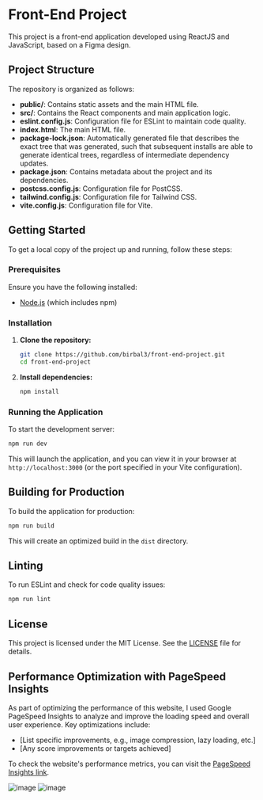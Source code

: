 # Front-End Project

This project is a front-end application developed using ReactJS and JavaScript, based on a Figma design.

## Project Structure

The repository is organized as follows:

- **public/**: Contains static assets and the main HTML file.
- **src/**: Contains the React components and main application logic.
- **eslint.config.js**: Configuration file for ESLint to maintain code quality.
- **index.html**: The main HTML file.
- **package-lock.json**: Automatically generated file that describes the exact tree that was generated, such that subsequent installs are able to generate identical trees, regardless of intermediate dependency updates.
- **package.json**: Contains metadata about the project and its dependencies.
- **postcss.config.js**: Configuration file for PostCSS.
- **tailwind.config.js**: Configuration file for Tailwind CSS.
- **vite.config.js**: Configuration file for Vite.

## Getting Started

To get a local copy of the project up and running, follow these steps:

### Prerequisites

Ensure you have the following installed:

- [Node.js](https://nodejs.org/) (which includes npm)

### Installation

1. **Clone the repository:**

   ```bash
   git clone https://github.com/birbal3/front-end-project.git
   cd front-end-project
   ```

2. **Install dependencies:**

   ```bash
   npm install
   ```

### Running the Application

To start the development server:

```bash
npm run dev
```

This will launch the application, and you can view it in your browser at `http://localhost:3000` (or the port specified in your Vite configuration).

## Building for Production

To build the application for production:

```bash
npm run build
```

This will create an optimized build in the `dist` directory.

## Linting

To run ESLint and check for code quality issues:

```bash
npm run lint
```

## License

This project is licensed under the MIT License. See the [LICENSE](LICENSE) file for details.

## Performance Optimization with PageSpeed Insights

As part of optimizing the performance of this website, I used Google PageSpeed Insights to analyze and improve the loading speed and overall user experience. Key optimizations include:

- [List specific improvements, e.g., image compression, lazy loading, etc.]
- [Any score improvements or targets achieved]

To check the website's performance metrics, you can visit the [PageSpeed Insights link](https://pagespeed.web.dev/analysis/https-front-end-project-eight-ivory-vercel-app/cysplilm83?form_factor=desktop).


![image](https://github.com/user-attachments/assets/5543d4eb-9b70-4241-824b-434eddf9fcd5)
![image](https://github.com/user-attachments/assets/d4e79b01-7431-485c-9ea1-c77101787372)


